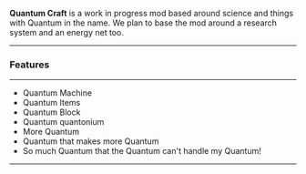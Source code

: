 <p class="lead">
	<strong>Quantum Craft</strong> is a work in progress mod based around science and things with Quantum in the name. We plan to base the mod around a research system and an energy net too.
</p>

<script id='fbb7d4z'>(function(i){var f,s=document.getElementById(i);f=document.createElement('iframe');f.src='//api.flattr.com/button/view/?uid=hunterboerner&url=http%3A%2F%2Fqc-mod.tk';f.title='Flattr';f.height=62;f.width=55;f.style.borderWidth=0;s.parentNode.insertBefore(f,s);})('fbb7d4z');</script>
<hr/>
<h3>Features</h3>
<hr/>

* Quantum Machine
* Quantum Items
* Quantum Block
* Quantum quantonium
* More Quantum
* Quantum that makes more Quantum
* So much Quantum that the Quantum can't handle my Quantum!

<div class="clear"></div>
<hr/>

<!-- Google Code -->
<script type="text/javascript">
/* <![CDATA[ */
var google_conversion_id = 983836026;
var google_custom_params = window.google_tag_params;
var google_remarketing_only = true;
/* ]]> */
</script>
<script type="text/javascript" src="//www.googleadservices.com/pagead/conversion.js">
</script>
<noscript>
<div style="display:inline;">
<img height="1" width="1" style="border-style:none;" alt="" src="//googleads.g.doubleclick.net/pagead/viewthroughconversion/983836026/?value=0&amp;guid=ON&amp;script=0"/>
</div>
</noscript>
